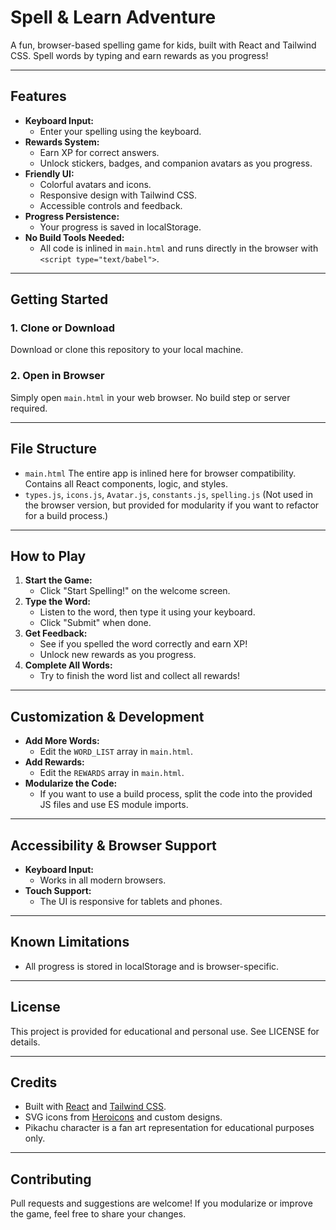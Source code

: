 # Spell & Learn Adventure

A fun, browser-based spelling game for kids, built with React and Tailwind CSS. Spell words by typing and earn rewards as you progress!

---

## Features

- **Keyboard Input:**
  - Enter your spelling using the keyboard.
- **Rewards System:**
  - Earn XP for correct answers.
  - Unlock stickers, badges, and companion avatars as you progress.
- **Friendly UI:**
  - Colorful avatars and icons.
  - Responsive design with Tailwind CSS.
  - Accessible controls and feedback.
- **Progress Persistence:**
  - Your progress is saved in localStorage.
- **No Build Tools Needed:**
  - All code is inlined in `main.html` and runs directly in the browser with `<script type="text/babel">`.

---

## Getting Started

### 1. Clone or Download

Download or clone this repository to your local machine.

### 2. Open in Browser

Simply open `main.html` in your web browser. No build step or server required.

---

## File Structure

- `main.html`
  The entire app is inlined here for browser compatibility. Contains all React components, logic, and styles.
- `types.js`, `icons.js`, `Avatar.js`, `constants.js`, `spelling.js`
  (Not used in the browser version, but provided for modularity if you want to refactor for a build process.)

---

## How to Play

1. **Start the Game:**
   - Click "Start Spelling!" on the welcome screen.
2. **Type the Word:**
   - Listen to the word, then type it using your keyboard.
   - Click "Submit" when done.
3. **Get Feedback:**
   - See if you spelled the word correctly and earn XP!
   - Unlock new rewards as you progress.
4. **Complete All Words:**
   - Try to finish the word list and collect all rewards!

---

## Customization & Development

- **Add More Words:**
  - Edit the `WORD_LIST` array in `main.html`.
- **Add Rewards:**
  - Edit the `REWARDS` array in `main.html`.
- **Modularize the Code:**
  - If you want to use a build process, split the code into the provided JS files and use ES module imports.

---

## Accessibility & Browser Support

- **Keyboard Input:**
  - Works in all modern browsers.
- **Touch Support:**
  - The UI is responsive for tablets and phones.

---

## Known Limitations

- All progress is stored in localStorage and is browser-specific.

---

## License

This project is provided for educational and personal use. See LICENSE for details.

---

## Credits

- Built with [React](https://reactjs.org/) and [Tailwind CSS](https://tailwindcss.com/).
- SVG icons from [Heroicons](https://heroicons.com/) and custom designs.
- Pikachu character is a fan art representation for educational purposes only.

---

## Contributing

Pull requests and suggestions are welcome! If you modularize or improve the game, feel free to share your changes.
